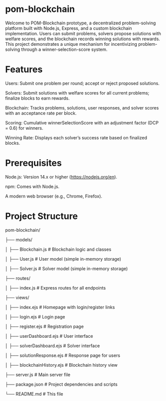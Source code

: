 # pom-blockchain

Welcome to POM-Blockchain prototype, a decentralized problem-solving platform built with Node.js, Express, and a custom blockchain implementation. Users can submit problems, solvers propose solutions with welfare scores, and the blockchain records winning solutions with rewards. This project demonstrates a unique mechanism for incentivizing problem-solving through a winner-selection-score system.

# Features
Users: Submit one problem per round; accept or reject proposed solutions.

Solvers: Submit solutions with welfare scores for all current problems; finalize blocks to earn rewards.

Blockchain: Tracks problems, solutions, user responses, and solver scores with an acceptance rate per block.

Scoring: Cumulative winnerSelectionScore with an adjustment factor (DCP = 0.6) for winners.

Winning Rate: Displays each solver’s success rate based on finalized blocks.

# Prerequisites
Node.js: Version 14.x or higher (https://nodejs.org/en).

npm: Comes with Node.js.

A modern web browser (e.g., Chrome, Firefox).

# Project Structure
pom-blockchain/

├── models/

│   ├── Blockchain.js  # Blockchain logic and classes

│   ├── User.js       # User model (simple in-memory storage)

│   ├── Solver.js     # Solver model (simple in-memory storage)

├── routes/

│   ├── index.js      # Express routes for all endpoints

├── views/

│   ├── index.ejs     # Homepage with login/register links

│   ├── login.ejs     # Login page

│   ├── register.ejs  # Registration page

│   ├── userDashboard.ejs  # User interface

│   ├── solverDashboard.ejs  # Solver interface

│   ├── solutionResponse.ejs  # Response page for users

│   ├── blockchainHistory.ejs  # Blockchain history view

├── server.js         # Main server file

├── package.json      # Project dependencies and scripts

└── README.md         # This file

